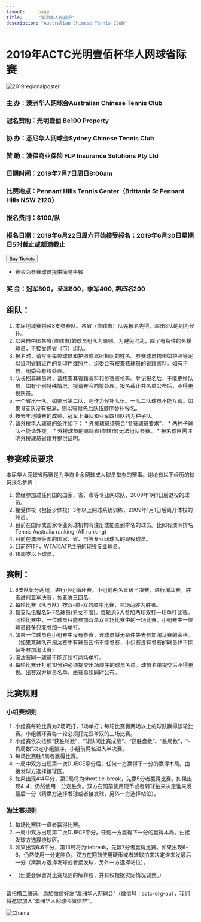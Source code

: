 ```yaml
---
layout:     page
title:      "澳洲华人网球会"
description: "Australian Chinese Tennis Club"
---
```


# 2019年ACTC光明壹佰杯华人网球省际赛

<div class="row text-center">
  <div class="col-xs-12 col-sm-12 col-md-12 col-lg-12">
    <img class="img-responsive" src="{{ site.baseurl }}/img/2019-regional-poster.jpg" alt="2019regionalposter" />
  </div>
</div>

### 主 办：澳洲华人网球会Australian Chinese Tennis Club
### 冠名赞助：光明壹佰 Be100 Property
### 协 办：悉尼华人网球会Sydney Chinese Tennis Club
### 赞 助：澳保商业保险 FLP Insurance Solutions Pty Ltd
### 日期时间：2019年7月7日周日8:00am
### 比赛地点：Pennant Hills Tennis Center（Brittania St Pennant Hills NSW 2120）
### 报名费用：$100/队
### 报名日期：2019年6月22日周六开始接受报名；2019年6月30日星期日5时截止或额满截止

<a href="https://www.eventbrite.com.au/e/2019actc-tickets-62827392422" rel="noopener noreferrer" target="_blank">
<!-- You can customize this button any way you like -->
<button id="eventbrite-widget-modal-trigger-62827392422" type="button">Buy Tickets</button></a>

* 赛会为参赛球员提供简易午餐

### 奖 金：冠军$800，亚军$600，季军$400,第四名$200

## 组队：
  1. 本届地域赛将设8支参赛队。各省（直辖市）队先报名先得，超出8队的列为候补。
  2. 以来自中国某省(直辖市)的球员组队为原则。为避免混乱，除了有条件的外援球员，不接受跨省（市）组队。
  3. 报名时，请写明每位球员和护照或驾照相同的姓名。参赛球员携带如护照等足以证明省籍证件的复印件或照片。组委会有权查核球员的省籍资料。如有不符，组委会有权处理。
  4. 队长招募球员时，请核查其省籍资料和参赛资格等。登记报名后，不能更换队员，如有个别特殊情况，提请赛会酌情处理。报名截止并名单公布后，不得更换队员。
  5. 一个省出一队，如要出第二队，则作为候补队伍。一队二队球员不能互调。如果 8支队没有报满，则以等候先后队伍顺序替补报名。
  6. 按去年地域赛的成绩，冠军上海队和亚军四川队列为种子队。
  7. 请外援华人球员的条件如下：
    * 外援球员须符合“参赛球员要求”。
    * 两种子球队不能请外援。
    * 外援球员的原籍省(直辖市)无法组队参赛。
    * 报名球队需注明外援球员省籍并提供证明。

## 参赛球员要求
本届华人网球省际赛是为华裔业余网球成人球员举办的赛事。谢绝有以下经历的球员报名参赛：
  1. 曾经参加过任何国的国家、省、市等专业网球队，2009年1月1日后退役的球员。
  2. 接受体校（包括少体校）3年以上网球系统训练，2009年1月1日后离开体校的球员。
  3. 目前在国际或国家专业网球机构有注册或能查到排名的球员。比如有澳洲排名 Tennis Australia ranking (AR ranking)
  4. 目前在澳洲等国的国家、省、市等专业网球队的现役球员。
  5. 目前在ITF，WTA和ATP注册的现役专业球员。
  6. 18周岁以下球员。

## 赛制：
  1. 8支队伍分两组，进行小组循环赛。小组前两名晋级半决赛，进行淘汰赛，胜者进冠亚军决赛，负者决三四名。
  2. 每轮比赛（队与队）按双-单-双的顺序比赛，三场两胜为胜者。
  3. 每支队伍报名5-7名球员(男女不限)。每轮派5人参加两场双打一场单打比赛。同轮比赛中，一位球员只能参加双单双三场比赛中的一场比赛。小组赛中一位球员最多只能参加一场单打。
  4. 如果一位球员在小组赛中没有参赛，该球员将无条件失去参加淘汰赛的资格。（如果某球队在淘汰赛中有球员因伤不能参赛，小组赛没有参赛的球员也不能替补参加淘汰赛）
  5. 淘汰赛同一球员不能连续打两场单打。
  6. 每轮比赛开打前10分钟必须提交出场顺序的球员名单。球员名单提交后不得更换。出赛双方球员名单，由赛事组同时公布。

## 比赛规则
### 小组赛规则
1. 小组赛每轮比赛为2场双打，1场单打；每轮比赛赢两场以上的球队赢得该轮比赛。小组循环赛每一轮必须打完双单双的三场比赛。
2. 小组赛依次按照“获胜轮数”、“球队间比赛成绩”、“获胜盘数”、“胜局数”，“-负局数”决定小组排序。小组前两名进入半决赛。
3. 每场比赛胜5局者赢得比赛。
4. 一局中双方出现第一次DUECE平分后，任何一方赢得下一分的赢得本局。由接发球方选择接球区。
5. 如果出现4:4平分，第9局将为short tie-break，先赢5分者赢得比赛。如果出现4-4，仍然使用一分定胜负。双方在网前使用硬币或者转球拍来决定谁来发最后一分（猜赢方选择发球或者接发球，另外一方选择站位）。
### 淘汰赛规则
1. 每场比赛胜一盘者赢得比赛。
2. 一局中双方出现第二次DUECE平分，任何一方赢得下一分的赢得本局。由接发球方选择接球区。
3. 如果出现6:6平分，第13局将为tiebreak，先赢7分者赢得比赛。如果出现6-6，仍然使用一分定胜负。双方在网前使用硬币或者转球拍来决定谁来发最后一分（猜赢方选择发球或者接发球，另外一方选择站位）。

* （组委会保留对比赛规则的解释权，并有权根据实际情况调整。）

<hr>
<p>请扫描二维码，添加微信好友“澳洲华人网球会”（微信号：actc-org-au），我们将邀您加入“澳洲华人网球会微信群”。</p>
<div class="row">
  <div class="col-xs-offset-1 col-xs-10 col-sm-offset-2 col-sm-8 col-md-offset-2 col-md-8 col-lg-offset-2 col-lg-8">
    <img class="img-responsive" src="https://c5.staticflickr.com/9/8179/28251007604_30faf539bc_z.jpg" alt="Chania" />
  </div>
</div>

<script src="https://www.eventbrite.com.au/static/widgets/eb_widgets.js"></script>

<script type="text/javascript">
    var exampleCallback = function() {
        console.log('Order complete!');
    };

    window.EBWidgets.createWidget({
        widgetType: 'checkout',
        eventId: '62827392422',
        modal: true,
        modalTriggerElementId: 'eventbrite-widget-modal-trigger-62827392422',
        onOrderComplete: exampleCallback
    });
</script>
